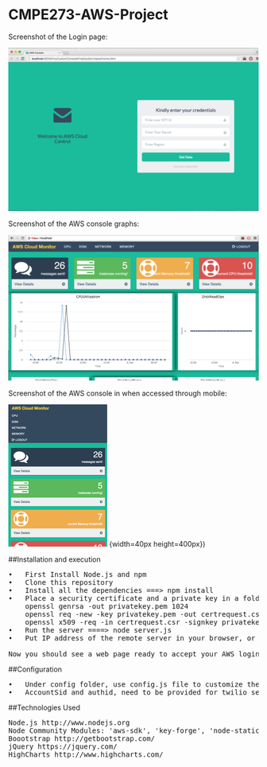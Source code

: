 # CMPE273-AWS-Project

Screenshot of the Login page:


![ScreenShot](/screenshots/awsConsoleScreenshot.png)

Screenshot of the AWS console graphs:


![ScreenShot](/screenshots/awsConsoleGraphs.png)

Screenshot of the AWS console in when accessed through mobile:


![ScreenShot](/screenshots/mobileScreenshot.png) {width=40px height=400px}) 


##Installation and execution
<pre>
•	First Install Node.js and npm
•	Clone this repository
•	Install all the dependencies ===> npm install
•	Place a security certificate and a private key in a folder named "security". Now you need to get a certificate from a CA or create a     self-signed certificate using OpenSSL.
    openssl genrsa -out privatekey.pem 1024
    openssl req -new -key privatekey.pem -out certrequest.csr
    openssl x509 -req -in certrequest.csr -signkey privatekey.pem -out certificate.pem
•	Run the server ====> node server.js
•	Put IP address of the remote server in your browser, or just type in 'localhost' if you are testing this on your personal machine. 

Now you should see a web page ready to accept your AWS login.
</pre>

##Configuration
<pre>
•	Under config folder, use config.js file to customize the memory and cpu threshold for alert notifications
•	AccountSid and authid, need to be provided for twilio service.
</pre>


##Technologies Used
<pre>
Node.js http://www.nodejs.org
Node Community Modules: 'aws-sdk', 'key-forge', 'node-static', 'twilio'
Boootstrap http://getbootstrap.com/
jQuery https://jquery.com/
HighCharts http://www.highcharts.com/
</pre>
